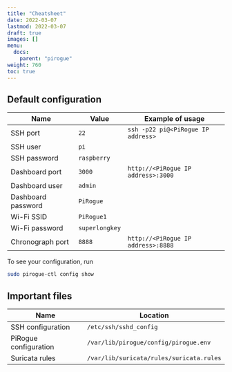 ```yaml
---
title: "Cheatsheet"
date: 2022-03-07
lastmod: 2022-03-07
draft: true
images: []
menu:
  docs:
    parent: "pirogue"
weight: 760
toc: true
---
```


## Default configuration
| Name               | Value          |   Example of usage                   |
|--------------------|----------------|--------------------------------------|
| SSH port           | `22`           |   `ssh -p22 pi@<PiRogue IP address>` |
| SSH user           | `pi`           |                                      |
| SSH password       | `raspberry`    |                                      |
| Dashboard port     | `3000`         | `http://<PiRogue IP address>:3000`   |
| Dashboard user     | `admin`        |                                      |
| Dashboard password | `PiRogue`      |                                      |
| Wi-Fi SSID         | `PiRogue1`     |                                      |
| Wi-Fi password     | `superlongkey` |                                      |
| Chronograph port   | `8888`         | `http://<PiRogue IP address>:8888`   |

To see your configuration, run

```bash {title="Check the PiRogue configuration"}
sudo pirogue-ctl config show
```

## Important files
| Name                   | Location                                 |
|------------------------|------------------------------------------|
| SSH configuration      | `/etc/ssh/sshd_config`                   |
| PiRogue configuration  | `/var/lib/pirogue/config/pirogue.env`    |
| Suricata rules         | `/var/lib/suricata/rules/suricata.rules` |
